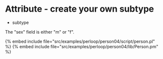 # Attribute - create your own subtype


* subtype

The "sex" field is either "m" or "f".

{% embed include file="src/examples/perloop/person04/script/person.pl" %}
{% embed include file="src/examples/perloop/person04/lib/Person.pm" %}


